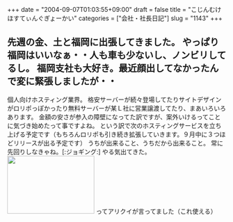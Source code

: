 +++
date = "2004-09-07T01:03:55+09:00"
draft = false
title = "こじんむけほすてぃんぐぎょーかい"
categories = ["会社・社長日記"]
slug = "1143"
+++

先週の金、土と福岡に出張してきました。
やっぱり福岡はいいなぁ・・人も車も少ないし、ノンビリしてるし。
福岡支社も大好き。最近顔出してなかったんで変に緊張しましたが・・
--
個人向けホスティング業界。
格安サーバーが続々登場してたりサイトデザインがロリポっぽかったり無料サーバーが某Ｌ社に営業譲渡してたり、まあいろいろあります。
金額の安さが参入の障壁になってた訳ですが、案外いけるってことに気づき始めたって事ですよね。
という訳で次のホスティングサービスを立ち上げる予定です（もちろんロリポも引き続き拡張していきます。９月中に３つほどリリースが出る予定です）
うちが出来ること、うちだから出来ること。
常に先回りしなきゃね。[:ジョギング:]
やる気出てきた。
<img src="http://ieiriblog.jugem.jp/?image=4013" width="200" height="133" alt="" class="pict" />
ってアリクイが言ってました（これ使える）
